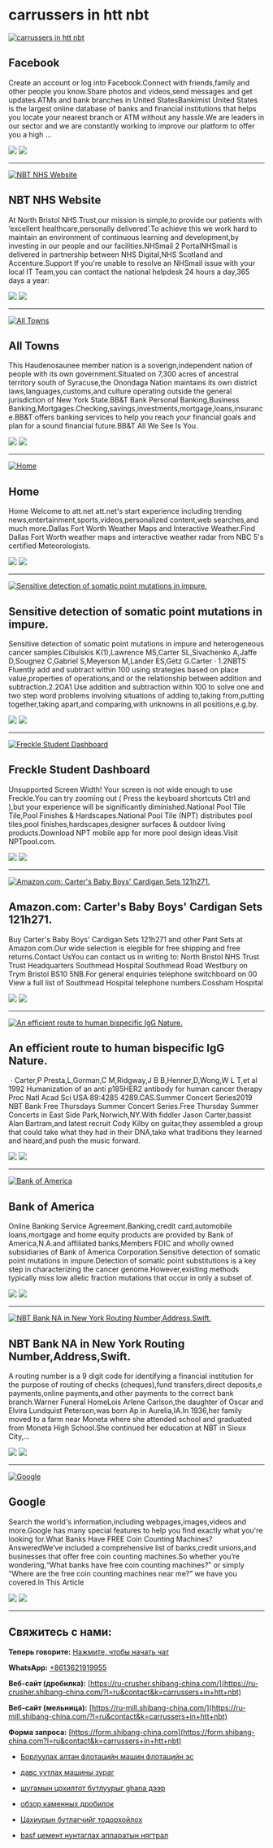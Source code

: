 # carrussers in htt nbt

<a href="https://swt.shibang-china.com/?l=ru&img&k=carrussers+in+htt+nbt" target="_blank">![carrussers in htt nbt](http://static.shibang-china.com/all-800x300/600.jpg)</a>

## Facebook
Create an account or log into Facebook.Connect with friends,family and other people you know.Share photos and videos,send messages and get updates.ATMs and bank branches in United StatesBankimist United States is the largest online database of banks and financial institutions that helps you locate your nearest branch or ATM without any hassle.We are leaders in our sector and we are constantly working to improve our platform to offer you a high …


<a href="https://whatsapp.shibangsoft.com/WhatsApp.php" target="_blank" title="WhatsApp">![](http://static.shibang-china.com/icon/whatsapp.png)</a> <a href="https://swt.shibang-china.com/?l=ru&icon&k=carrussers+in+htt+nbt" target="_blank">![](http://static.shibang-china.com/icon/chat-ru.png)</a>

---

<a href="https://swt.shibang-china.com/?l=ru&img&k=carrussers+in+htt+nbt" target="_blank">![NBT NHS Website](http://static.shibang-china.com/all-800x300/1300.jpg)</a>

## NBT NHS Website
At North Bristol NHS Trust,our mission is simple,to provide our patients with ‘excellent healthcare,personally delivered’.To achieve this we work hard to maintain an environment of continuous learning and development,by investing in our people and our facilities.NHSmail 2 PortalNHSmail is delivered in partnership between NHS Digital,NHS Scotland and Accenture.Support If you're unable to resolve an NHSmail issue with your local IT Team,you can contact the national helpdesk 24 hours a day,365 days a year:


<a href="https://whatsapp.shibangsoft.com/WhatsApp.php" target="_blank" title="WhatsApp">![](http://static.shibang-china.com/icon/whatsapp.png)</a> <a href="https://swt.shibang-china.com/?l=ru&icon&k=carrussers+in+htt+nbt" target="_blank">![](http://static.shibang-china.com/icon/chat-ru.png)</a>

---

<a href="https://swt.shibang-china.com/?l=ru&img&k=carrussers+in+htt+nbt" target="_blank">![All Towns](http://static.shibang-china.com/all-800x300/840.jpg)</a>

## All Towns
This Haudenosaunee member nation is a soverign,independent nation of people with its own government.Situated on 7,300 acres of ancestral territory south of Syracuse,the Onondaga Nation maintains its own district laws,languages,customs,and culture operating outside the general jurisdiction of New York State.BB&amp;T Bank Personal Banking,Business Banking,Mortgages.Checking,savings,investments,mortgage,loans,insurance.BB&amp;T offers banking services to help you reach your financial goals and plan for a sound financial future.BB&amp;T All We See Is You.


<a href="https://whatsapp.shibangsoft.com/WhatsApp.php" target="_blank" title="WhatsApp">![](http://static.shibang-china.com/icon/whatsapp.png)</a> <a href="https://swt.shibang-china.com/?l=ru&icon&k=carrussers+in+htt+nbt" target="_blank">![](http://static.shibang-china.com/icon/chat-ru.png)</a>

---

<a href="https://swt.shibang-china.com/?l=ru&img&k=carrussers+in+htt+nbt" target="_blank">![Home](http://static.shibang-china.com/all-800x300/902.jpg)</a>

## Home
Home Welcome to att.net att.net's start experience including trending news,entertainment,sports,videos,personalized content,web searches,and much more.Dallas Fort Worth Weather Maps and Interactive Weather.Find Dallas Fort Worth weather maps and interactive weather radar from NBC 5's certified Meteorologists.


<a href="https://whatsapp.shibangsoft.com/WhatsApp.php" target="_blank" title="WhatsApp">![](http://static.shibang-china.com/icon/whatsapp.png)</a> <a href="https://swt.shibang-china.com/?l=ru&icon&k=carrussers+in+htt+nbt" target="_blank">![](http://static.shibang-china.com/icon/chat-ru.png)</a>

---

<a href="https://swt.shibang-china.com/?l=ru&img&k=carrussers+in+htt+nbt" target="_blank">![Sensitive detection of somatic point mutations in impure.](http://static.shibang-china.com/all-800x300/346.jpg)</a>

## Sensitive detection of somatic point mutations in impure.
Sensitive detection of somatic point mutations in impure and heterogeneous cancer samples.Cibulskis K(1),Lawrence MS,Carter SL,Sivachenko A,Jaffe D,Sougnez C,Gabriel S,Meyerson M,Lander ES,Getz G.Carter&nbsp;&#0183;&#32;1.2NBT5 Fluently add and subtract within 100 using strategies based on place value,properties of operations,and or the relationship between addition and subtraction.2.2OA1 Use addition and subtraction within 100 to solve one and two step word problems involving situations of adding to,taking from,putting together,taking apart,and comparing,with unknowns in all positions,e.g.by.


<a href="https://whatsapp.shibangsoft.com/WhatsApp.php" target="_blank" title="WhatsApp">![](http://static.shibang-china.com/icon/whatsapp.png)</a> <a href="https://swt.shibang-china.com/?l=ru&icon&k=carrussers+in+htt+nbt" target="_blank">![](http://static.shibang-china.com/icon/chat-ru.png)</a>

---

<a href="https://swt.shibang-china.com/?l=ru&img&k=carrussers+in+htt+nbt" target="_blank">![Freckle Student Dashboard](http://static.shibang-china.com/all-800x300/1038.jpg)</a>

## Freckle Student Dashboard
Unsupported Screen Width! Your screen is not wide enough to use Freckle.You can try zooming out ( Press the keyboard shortcuts Ctrl and ),but your experience will be significantly diminished.National Pool Tile Tile,Pool Finishes &amp; Hardscapes.National Pool Tile (NPT) distributes pool tiles,pool finishes,hardscapes,designer surfaces &amp; outdoor living products.Download NPT mobile app for more pool design ideas.Visit NPTpool.com.


<a href="https://whatsapp.shibangsoft.com/WhatsApp.php" target="_blank" title="WhatsApp">![](http://static.shibang-china.com/icon/whatsapp.png)</a> <a href="https://swt.shibang-china.com/?l=ru&icon&k=carrussers+in+htt+nbt" target="_blank">![](http://static.shibang-china.com/icon/chat-ru.png)</a>

---

<a href="https://swt.shibang-china.com/?l=ru&img&k=carrussers+in+htt+nbt" target="_blank">![Amazon.com: Carter's Baby Boys' Cardigan Sets 121h271.](http://static.shibang-china.com/all-800x300/303.jpg)</a>

## Amazon.com: Carter's Baby Boys' Cardigan Sets 121h271.
Buy Carter's Baby Boys' Cardigan Sets 121h271 and other Pant Sets at Amazon.com.Our wide selection is elegible for free shipping and free returns.Contact UsYou can contact us in writing to: North Bristol NHS Trust Trust Headquarters Southmead Hospital Southmead Road Westbury on Trym Bristol BS10 5NB.For general enquiries telephone switchboard on 00 View a full list of Southmead Hospital telephone numbers.Cossham Hospital


<a href="https://whatsapp.shibangsoft.com/WhatsApp.php" target="_blank" title="WhatsApp">![](http://static.shibang-china.com/icon/whatsapp.png)</a> <a href="https://swt.shibang-china.com/?l=ru&icon&k=carrussers+in+htt+nbt" target="_blank">![](http://static.shibang-china.com/icon/chat-ru.png)</a>

---

<a href="https://swt.shibang-china.com/?l=ru&img&k=carrussers+in+htt+nbt" target="_blank">![An efficient route to human bispecific IgG Nature.](http://static.shibang-china.com/all-800x300/1372.jpg)</a>

## An efficient route to human bispecific IgG Nature.
&nbsp;&#0183;&#32;Carter,P Presta,L,Gorman,C M,Ridgway,J B B,Henner,D,Wong,W L T,et al 1992 Humanization of an anti p185HER2 antibody for human cancer therapy Proc Natl Acad Sci USA 89:4285 4289.CAS.Summer Concert Series2019 NBT Bank Free Thursdays Summer Concert Series.Free Thursday Summer Concerts in East Side Park,Norwich,NY.With fiddler Jason Carter,bassist Alan Bartram,and latest recruit Cody Kilby on guitar,they assembled a group that could take what they had in their DNA,take what traditions they learned and heard,and push the music forward.


<a href="https://whatsapp.shibangsoft.com/WhatsApp.php" target="_blank" title="WhatsApp">![](http://static.shibang-china.com/icon/whatsapp.png)</a> <a href="https://swt.shibang-china.com/?l=ru&icon&k=carrussers+in+htt+nbt" target="_blank">![](http://static.shibang-china.com/icon/chat-ru.png)</a>

---

<a href="https://swt.shibang-china.com/?l=ru&img&k=carrussers+in+htt+nbt" target="_blank">![Bank of America](http://static.shibang-china.com/all-800x300/61.jpg)</a>

## Bank of America
Online Banking Service Agreement.Banking,credit card,automobile loans,mortgage and home equity products are provided by Bank of America,N.A.and affiliated banks,Members FDIC and wholly owned subsidiaries of Bank of America Corporation.Sensitive detection of somatic point mutations in impure.Detection of somatic point substitutions is a key step in characterizing the cancer genome.However,existing methods typically miss low allelic fraction mutations that occur in only a subset of.


<a href="https://whatsapp.shibangsoft.com/WhatsApp.php" target="_blank" title="WhatsApp">![](http://static.shibang-china.com/icon/whatsapp.png)</a> <a href="https://swt.shibang-china.com/?l=ru&icon&k=carrussers+in+htt+nbt" target="_blank">![](http://static.shibang-china.com/icon/chat-ru.png)</a>

---

<a href="https://swt.shibang-china.com/?l=ru&img&k=carrussers+in+htt+nbt" target="_blank">![NBT Bank NA in New York Routing Number,Address,Swift.](http://static.shibang-china.com/all-800x300/366.jpg)</a>

## NBT Bank NA in New York Routing Number,Address,Swift.
A routing number is a 9 digit code for identifying a financial institution for the purpose of routing of checks (cheques),fund transfers,direct deposits,e payments,online payments,and other payments to the correct bank branch.Warner Funeral HomeLois Arlene Carlson,the daughter of Oscar and Elvira Lundquist Peterson,was born Ap in Aurelia,IA.In 1936,her family moved to a farm near Moneta where she attended school and graduated from Moneta High School.She continued her education at NBT in Sioux City,…


<a href="https://whatsapp.shibangsoft.com/WhatsApp.php" target="_blank" title="WhatsApp">![](http://static.shibang-china.com/icon/whatsapp.png)</a> <a href="https://swt.shibang-china.com/?l=ru&icon&k=carrussers+in+htt+nbt" target="_blank">![](http://static.shibang-china.com/icon/chat-ru.png)</a>

---

<a href="https://swt.shibang-china.com/?l=ru&img&k=carrussers+in+htt+nbt" target="_blank">![Google](http://static.shibang-china.com/all-800x300/1335.jpg)</a>

## Google
Search the world's information,including webpages,images,videos and more.Google has many special features to help you find exactly what you're looking for.What Banks Have FREE Coin Counting Machines? AnsweredWe’ve included a comprehensive list of banks,credit unions,and businesses that offer free coin counting machines.So whether you’re wondering,“What banks have free coin counting machines?” or simply “Where are the free coin counting machines near me?” we have you covered.In This Article


<a href="https://whatsapp.shibangsoft.com/WhatsApp.php" target="_blank" title="WhatsApp">![](http://static.shibang-china.com/icon/whatsapp.png)</a> <a href="https://swt.shibang-china.com/?l=ru&icon&k=carrussers+in+htt+nbt" target="_blank">![](http://static.shibang-china.com/icon/chat-ru.png)</a>

---
## Свяжитесь с нами:

**Теперь говорите:** [Нажмите, чтобы начать чат](https://swt.shibang-china.com?l=ru&contact&k=carrussers+in+htt+nbt)

**WhatsApp:**  [+8613621919955](https://whatsapp.shibangsoft.com/WhatsApp.php)

**Веб-сайт (дробилка):** [https://ru-crusher.shibang-china.com/](https://ru-crusher.shibang-china.com/?l=ru&contact&k=carrussers+in+htt+nbt)

**Веб-сайт (мельница):** [https://ru-mill.shibang-china.com/](https://ru-mill.shibang-china.com/?l=ru&contact&k=carrussers+in+htt+nbt)

**Форма запроса:** [https://form.shibang-china.com](https://form.shibang-china.com?l=ru&contact&k=carrussers+in+htt+nbt)

* [Борлуулах алтан флотацийн машин флотацийн эс](../127/%D0%91%D0%BE%D1%80%D0%BB%D1%83%D1%83%D0%BB%D0%B0%D1%85%20%D0%B0%D0%BB%D1%82%D0%B0%D0%BD%20%D1%84%D0%BB%D0%BE%D1%82%D0%B0%D1%86%D0%B8%D0%B9%D0%BD%20%D0%BC%D0%B0%D1%88%D0%B8%D0%BD%20%D1%84%D0%BB%D0%BE%D1%82%D0%B0%D1%86%D0%B8%D0%B9%D0%BD%20%D1%8D%D1%81.md)

* [давс уутлах машины зураг](../127/%D0%B4%D0%B0%D0%B2%D1%81%20%D1%83%D1%83%D1%82%D0%BB%D0%B0%D1%85%20%D0%BC%D0%B0%D1%88%D0%B8%D0%BD%D1%8B%20%D0%B7%D1%83%D1%80%D0%B0%D0%B3.md)

* [шугамын цохилтот бутлуурыг ghana дээр](../127/%D1%88%D1%83%D0%B3%D0%B0%D0%BC%D1%8B%D0%BD%20%D1%86%D0%BE%D1%85%D0%B8%D0%BB%D1%82%D0%BE%D1%82%20%D0%B1%D1%83%D1%82%D0%BB%D1%83%D1%83%D1%80%D1%8B%D0%B3%20ghana%20%D0%B4%D1%8D%D1%8D%D1%80.md)

* [обзор каменных дробилок](../126/%D0%BE%D0%B1%D0%B7%D0%BE%D1%80%20%D0%BA%D0%B0%D0%BC%D0%B5%D0%BD%D0%BD%D1%8B%D1%85%20%D0%B4%D1%80%D0%BE%D0%B1%D0%B8%D0%BB%D0%BE%D0%BA.md)

* [Цахиурын бутлагчийг тодорхойлох](../128/%D0%A6%D0%B0%D1%85%D0%B8%D1%83%D1%80%D1%8B%D0%BD%20%D0%B1%D1%83%D1%82%D0%BB%D0%B0%D0%B3%D1%87%D0%B8%D0%B9%D0%B3%20%D1%82%D0%BE%D0%B4%D0%BE%D1%80%D1%85%D0%BE%D0%B9%D0%BB%D0%BE%D1%85.md)

* [basf цемент нунтаглах аппаратын нягтрал](../127/basf%20%D1%86%D0%B5%D0%BC%D0%B5%D0%BD%D1%82%20%D0%BD%D1%83%D0%BD%D1%82%D0%B0%D0%B3%D0%BB%D0%B0%D1%85%20%D0%B0%D0%BF%D0%BF%D0%B0%D1%80%D0%B0%D1%82%D1%8B%D0%BD%20%D0%BD%D1%8F%D0%B3%D1%82%D1%80%D0%B0%D0%BB.md)
